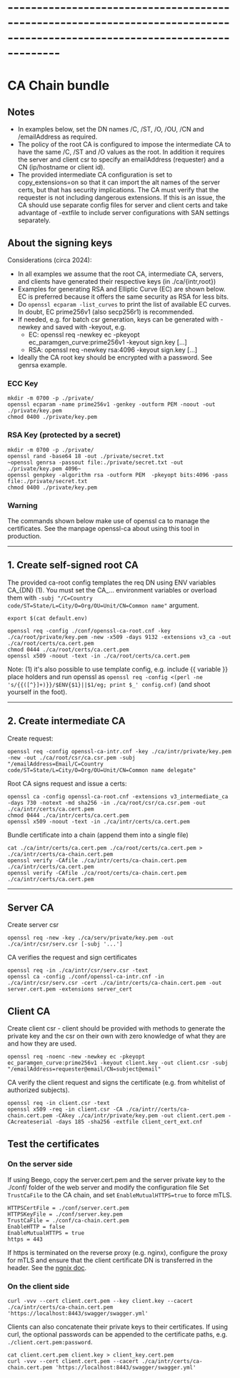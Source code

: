 # ---------------------------------------------------------------------------------------------------------------------------
# CA Chain bundle


## Notes
- In examples below, set the DN names /C, /ST, /O, /OU, /CN and /emailAddress as required.
- The policy of the root CA is configured to impose the intermediate CA to have the same /C, /ST and /O values as the root.
  In addition it requires the server and client csr to specify an emailAddress (requester) and a CN (ip/hostname or client id).
- The provided intermediate CA configuration is set to copy_extensions=on so that it can
  import the alt names of the server certs, but that has security implications. The CA must verify that the requester is not
  including dangerous extensions. If this is an issue, the CA should use separate config files for server and client certs
  and take advantage of -extfile to include server configurations with SAN settings separately.

## About the signing keys

Considerations (circa 2024):

* In all examples we assume that the root CA, intermediate CA, servers, and clients have generated their respective keys (in ./ca/{intr,root})
* Examples for generating RSA and Elliptic Curve (EC) are shown below. EC is preferred because it offers the same security as RSA for less bits.
* Do `openssl ecparam -list_curves` to print the list of available EC curves. In doubt, EC prime256v1 (also secp256r1) is recommended.
* If needed, e.g. for batch csr generation, keys can be generated with -newkey and saved with -keyout, e.g.
  * EC:  openssl req -newkey ec -pkeyopt ec_paramgen_curve:prime256v1 -keyout sign.key [...]
  * RSA: openssl req -newkey rsa:4096 -keyout sign.key [...]
* Ideally the CA root key should be encrypted with a password. See genrsa example.

### ECC Key

```
mkdir -m 0700 -p ./private/
openssl ecparam -name prime256v1 -genkey -outform PEM -noout -out ./private/key.pem
chmod 0400 ./private/key.pem
```

### RSA Key (protected by a secret)

```
mkdir -m 0700 -p ./private/
openssl rand -base64 18 -out ./private/secret.txt
~openssl genrsa -passout file:./private/secret.txt -out ./private/key.pem 4096~
openssl genpkey -algorithm rsa -outform PEM  -pkeyopt bits:4096 -pass file:./private/secret.txt
chmod 0400 ./private/key.pem
```

### Warning

The commands shown below make use of openssl ca to manage the certificates.
See the manpage openssl-ca about using this tool in production.

-------
## 1. Create self-signed root CA

The provided ca-root config templates the req DN using ENV variables CA_{DN} (1).
You must set the CA_... environment variables or overload them with `-subj "/C=Country code/ST=State/L=City/O=Org/OU=Unit/CN=Common name"` argument.

```
export $(cat default.env)
```

```
openssl req -config ./conf/openssl-ca-root.cnf -key ./ca/root/private/key.pem -new -x509 -days 9132 -extensions v3_ca -out ./ca/root/certs/ca.cert.pem
chmod 0444 ./ca/root/certs/ca.cert.pem
openssl x509 -noout -text -in ./ca/root/certs/ca.cert.pem
```

Note: (1) it's also possible to use template config, e.g. include {{ variable }} place holders and run openssl as
``openssl req -config <(perl -ne 's/{{([^}]+)}}/$ENV{$1}||$1/eg; print $_' config.cnf)`` (and shoot yourself in the foot).

-------
## 2. Create intermediate CA

Create request:

```
openssl req -config openssl-ca-intr.cnf -key ./ca/intr/private/key.pem -new -out ./ca/root/csr/ca.csr.pem -subj "/emailAddress=Email/C=Country code/ST=State/L=City/O=Org/OU=Unit/CN=Common name delegate"
```

Root CA signs request and issue a certs:

```
openssl ca -config openssl-ca-root.cnf -extensions v3_intermediate_ca -days 730 -notext -md sha256 -in ./ca/root/csr/ca.csr.pem -out ./ca/intr/certs/ca.cert.pem
chmod 0444 ./ca/intr/certs/ca.cert.pem
openssl x509 -noout -text -in ./ca/intr/certs/ca.cert.pem
```

Bundle certificate into a chain (append them into a single file)

```
cat ./ca/intr/certs/ca.cert.pem ./ca/root/certs/ca.cert.pem > ./ca/intr/certs/ca-chain.cert.pem
openssl verify -CAfile ./ca/intr/certs/ca-chain.cert.pem ./ca/intr/certs/ca.cert.pem
openssl verify -CAfile ./ca/root/certs/ca-chain.cert.pem ./ca/intr/certs/ca.cert.pem
```

-------
## Server CA

Create server csr

```
openssl req -new -key ./ca/serv/private/key.pem -out ./ca/intr/csr/serv.csr [-subj '...']
```

CA verifies the request and sign certificates
```
openssl req -in ./ca/intr/csr/serv.csr -text
openssl ca -config ./conf/openssl-ca-intr.cnf -in ./ca/intr/csr/serv.csr -cert ./ca/intr/certs/ca-chain.cert.pem -out server.cert.pem -extensions server_cert
```

## Client CA

Create client csr - client should be provided with methods to generate the private key and the csr on their own with zero knowledge of what they are and how they are used.

```
openssl req -noenc -new -newkey ec -pkeyopt ec_paramgen_curve:prime256v1 -keyout client.key -out client.csr -subj "/emailAddress=requester@email/CN=subject@email" 
```

CA verify the client request and signs the certificate (e.g. from whitelist of authorized subjects).
```
openssl req -in client.csr -text
openssl x509 -req -in client.csr -CA ./ca/intr//certs/ca-chain.cert.pem -CAkey ./ca/intr/private/key.pem -out client.cert.pem -CAcreateserial -days 185 -sha256 -extfile client_cert_ext.cnf
```

## Test the certificates

### On the server side

If using Beego, copy the server.cert.pem and the server private key to the ./conf/ folder of the web server and modify the configuration file
Set `TrustCaFile` to the CA chain, and set `EnableMutualHTTPS=true` to force mTLS.

```
HTTPSCertFile = ./conf/server.cert.pem
HTTPSKeyFile = ./conf/server.key.pem
TrustCaFile = ./conf/ca-chain.cert.pem
EnableHTTP = false
EnableMutualHTTPS = true
https = 443
```

If https is terminated on the reverse proxy (e.g. nginx), configure the proxy for mTLS and ensure that the client certificate DN is transferred in the header.
See the [ngnix doc](https://nginx.org/en/docs/http/ngx_http_ssl_module.html).

### On the client side

```
curl -vvv --cert client.cert.pem --key client.key --cacert ./ca/intr/certs/ca-chain.cert.pem 'https://localhost:8443/swagger/swagger.yml'
```

Clients can also concatenate their private keys to their certificates. If using curl, the optional passwords can be appended to the certificate paths, e.g. `./client.cert.pem:password`.

```
cat client.cert.pem client.key > client_key.cert.pem
curl -vvv --cert client.cert.pem --cacert ./ca/intr/certs/ca-chain.cert.pem 'https://localhost:8443/swagger/swagger.yml'
```

